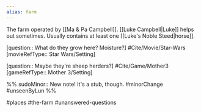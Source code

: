 ```yaml
---
alias: farm
---
```

The farm operated by [[Ma & Pa Campbell]]. [[Luke Campbell|Luke]] helps out sometimes. Usually contains at least one [[Luke's Noble Steed|horse]].

[question:: What do they grow here? Moisture?] #Cite/Movie/Star-Wars [movieRefType:: Star Wars/Setting]

[question:: Maybe they're sheep herders?] #Cite/Game/Mother3 [gameRefType:: Mother 3/Setting]

%%
sudoMinor:: New note! It's a stub, though.
#minorChange #unseenByLun 
%%

#places #the-farm #unanswered-questions 